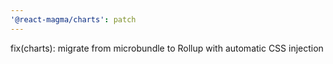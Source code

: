 ```yaml
---
'@react-magma/charts': patch
---
```


fix(charts): migrate from microbundle to Rollup with automatic CSS injection

